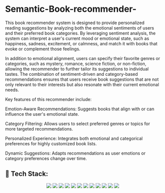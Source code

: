 # Semantic-Book-recommender-

This book recommender system is designed to provide personalized reading suggestions by analyzing both the emotional sentiments of users and their preferred book categories. By leveraging sentiment analysis, the system can interpret a user's current mood or emotional state, such as happiness, sadness, excitement, or calmness, and match it with books that evoke or complement those feelings.

In addition to emotional alignment, users can specify their favorite genres or categories, such as mystery, romance, science fiction, or non-fiction, allowing the recommender to further tailor its suggestions to individual tastes. The combination of sentiment-driven and category-based recommendations ensures that users receive book suggestions that are not only relevant to their interests but also resonate with their current emotional needs.

Key features of this recommender include:

Emotion-Aware Recommendations: Suggests books that align with or can influence the user's emotional state.

Category Filtering: Allows users to select preferred genres or topics for more targeted recommendations.

Personalized Experience: Integrates both emotional and categorical preferences for highly customized book lists.

Dynamic Suggestions: Adapts recommendations as user emotions or category preferences change over time.
## 🚀 Tech Stack:

<div align="center">

  <img src="https://img.shields.io/badge/Kagglehub-20BEFF?style=for-the-badge&logo=kaggle&logoColor=white" />
  <img src="https://img.shields.io/badge/Pandas-150458?style=for-the-badge&logo=pandas&logoColor=white" />
  <img src="https://img.shields.io/badge/Matplotlib-11557C?style=for-the-badge&logo=matplotlib&logoColor=white" />
  <img src="https://img.shields.io/badge/Seaborn-0E4C92?style=for-the-badge&logo=python&logoColor=white" />
  <img src="https://img.shields.io/badge/python--dotenv-3776AB?style=for-the-badge&logo=python&logoColor=white" />
  <img src="https://img.shields.io/badge/langchain--community-000000?style=for-the-badge&logo=python&logoColor=white" />
  <img src="https://img.shields.io/badge/langchain--opencv-5C3EE8?style=for-the-badge&logo=opencv&logoColor=white" />
  <img src="https://img.shields.io/badge/langchain--chroma-3DDC84?style=for-the-badge&logo=python&logoColor=white" />
  <img src="https://img.shields.io/badge/Transformers-FFBF00?style=for-the-badge&logo=huggingface&logoColor=black" />
  <img src="https://img.shields.io/badge/Gradio-FF6F00?style=for-the-badge&logo=gradio&logoColor=white" />
  <img src="https://img.shields.io/badge/Notebook-FCBA7D?style=for-the-badge&logo=jupyter&logoColor=white" />
  <img src="https://img.shields.io/badge/IPyWidgets-3DDC84?style=for-the-badge&logo=python&logoColor=white" />

</div>
